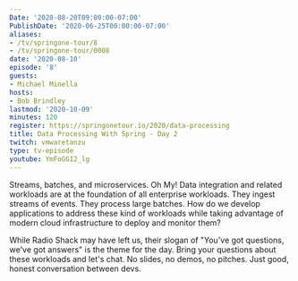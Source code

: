 ```yaml
---
Date: '2020-08-20T09:00:00-07:00'
PublishDate: '2020-06-25T00:00:00-07:00'
aliases:
- /tv/springone-tour/8
- /tv/springone-tour/0008
date: '2020-08-10'
episode: '8'
guests:
- Michael Minella
hosts:
- Bob Brindley
lastmod: '2020-10-09'
minutes: 120
register: https://springonetour.io/2020/data-processing
title: Data Processing With Spring - Day 2
twitch: vmwaretanzu
type: tv-episode
youtube: YmFoGGI2_lg
---
```


Streams, batches, and microservices. Oh My! Data integration and related workloads are at the foundation of all enterprise workloads. They ingest streams of events. They process large batches. How do we develop applications to address these kind of workloads while taking advantage of modern cloud infrastructure to deploy and monitor them?

While Radio Shack may have left us, their slogan of "You've got questions, we've got answers" is the theme for the day. Bring your questions about these workloads and let's chat. No slides, no demos, no pitches. Just good, honest conversation between devs.
